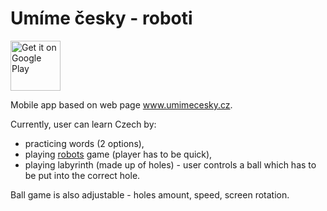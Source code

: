 # Umíme česky - roboti
<a style="margin-bottom: 0;" href='https://play.google.com/store/apps/details?id=cz.muni.fi.umimecesky'><img alt='Get it on Google Play' src='https://play.google.com/intl/en_us/badges/images/generic/en_badge_web_generic.png' height="80px"/></a>

Mobile app based on web page www.umimecesky.cz. 

Currently, user can learn Czech by:
* practicing words (2 options), 
* playing [robots](http://www.umimecesky.cz/roboti) game (player has to be quick),
* playing labyrinth (made up of holes) - user controls a ball which has to be put into the correct hole.

Ball game is also adjustable - holes amount, speed, screen rotation.
